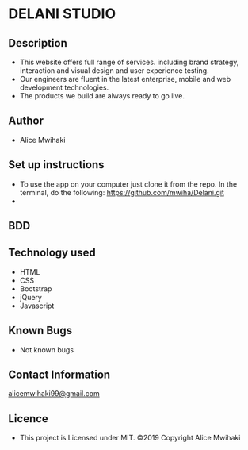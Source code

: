 # DELANI STUDIO #

## Description ##

- This website offers full range of services. including brand strategy, interaction and visual design and user experience testing.
- Our engineers are fluent in the latest enterprise, mobile and web development technologies. 
- The products we build are always ready to go live.

## Author ##
- Alice Mwihaki


## Set up instructions ##
- To use the app on your computer just clone it from the repo. In the terminal, do the following:
https://github.com/mwiha/Delani.git
- 

## BDD ##


## Technology used ##
- HTML
- CSS
- Bootstrap
- jQuery
- Javascript

## Known Bugs ##
- Not known bugs

## Contact Information ##
alicemwihaki99@gmail.com

## Licence ##
- This project is Licensed under MIT. ©2019 Copyright Alice Mwihaki